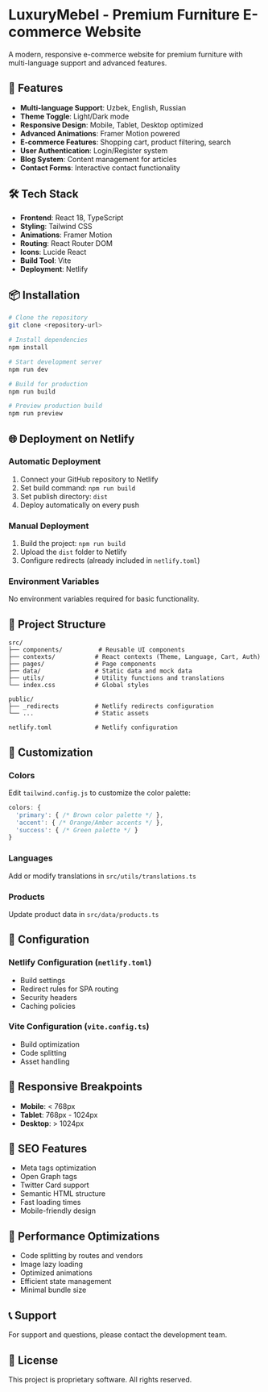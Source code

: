 # LuxuryMebel - Premium Furniture E-commerce Website

A modern, responsive e-commerce website for premium furniture with multi-language support and advanced features.

## 🚀 Features

- **Multi-language Support**: Uzbek, English, Russian
- **Theme Toggle**: Light/Dark mode
- **Responsive Design**: Mobile, Tablet, Desktop optimized
- **Advanced Animations**: Framer Motion powered
- **E-commerce Features**: Shopping cart, product filtering, search
- **User Authentication**: Login/Register system
- **Blog System**: Content management for articles
- **Contact Forms**: Interactive contact functionality

## 🛠️ Tech Stack

- **Frontend**: React 18, TypeScript
- **Styling**: Tailwind CSS
- **Animations**: Framer Motion
- **Routing**: React Router DOM
- **Icons**: Lucide React
- **Build Tool**: Vite
- **Deployment**: Netlify

## 📦 Installation

```bash
# Clone the repository
git clone <repository-url>

# Install dependencies
npm install

# Start development server
npm run dev

# Build for production
npm run build

# Preview production build
npm run preview
```

## 🌐 Deployment on Netlify

### Automatic Deployment

1. Connect your GitHub repository to Netlify
2. Set build command: `npm run build`
3. Set publish directory: `dist`
4. Deploy automatically on every push

### Manual Deployment

1. Build the project: `npm run build`
2. Upload the `dist` folder to Netlify
3. Configure redirects (already included in `netlify.toml`)

### Environment Variables

No environment variables required for basic functionality.

## 📁 Project Structure

```
src/
├── components/          # Reusable UI components
├── contexts/           # React contexts (Theme, Language, Cart, Auth)
├── pages/              # Page components
├── data/               # Static data and mock data
├── utils/              # Utility functions and translations
└── index.css           # Global styles

public/
├── _redirects          # Netlify redirects configuration
└── ...                 # Static assets

netlify.toml            # Netlify configuration
```

## 🎨 Customization

### Colors
Edit `tailwind.config.js` to customize the color palette:

```javascript
colors: {
  'primary': { /* Brown color palette */ },
  'accent': { /* Orange/Amber accents */ },
  'success': { /* Green palette */ }
}
```

### Languages
Add or modify translations in `src/utils/translations.ts`

### Products
Update product data in `src/data/products.ts`

## 🔧 Configuration

### Netlify Configuration (`netlify.toml`)
- Build settings
- Redirect rules for SPA routing
- Security headers
- Caching policies

### Vite Configuration (`vite.config.ts`)
- Build optimization
- Code splitting
- Asset handling

## 📱 Responsive Breakpoints

- **Mobile**: < 768px
- **Tablet**: 768px - 1024px
- **Desktop**: > 1024px

## 🎯 SEO Features

- Meta tags optimization
- Open Graph tags
- Twitter Card support
- Semantic HTML structure
- Fast loading times
- Mobile-friendly design

## 🚀 Performance Optimizations

- Code splitting by routes and vendors
- Image lazy loading
- Optimized animations
- Efficient state management
- Minimal bundle size

## 📞 Support

For support and questions, please contact the development team.

## 📄 License

This project is proprietary software. All rights reserved.